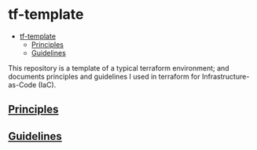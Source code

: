 # tf-template

- [tf-template](#tf-template)
  - [Principles](#principles)
  - [Guidelines](#guidelines)

This repository is a template of a typical terraform environment; and documents principles and guidelines I used in terraform for Infrastructure-as-Code (IaC). 

## [Principles](./doc/principles.md)

## [Guidelines](./doc/guidelines.md)